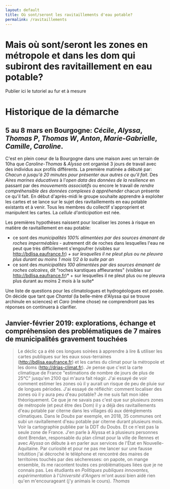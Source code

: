 ```yaml
---
layout: default
title: Où sont/seront les ravitaillements d'eau potable?
permalink: /ravitaillements
---
```


# Mais où sont/seront les zones en métropole et dans les dom qui subiront des ravitaillement en eau potable?

Publier ici le tutoriel au fur et à mesure

# Historique de la démarche

5 au 8 mars en Bourgogne: *Cécile*, *Alyssa*, *Thomas P*, *Thomas W*, *Anton*, *Marie-Gabrielle*, *Camille*, *Caroline*.
---

C'est en plein coeur de la Bourgogne dans une maison avec un terrain de 10ha que *Caroline*-*Thomas* & *Alyssa* ont organisé 3 jours de travail avec des individus aux profils différents. La première matinée a débuté par: *Chacun a jusqu'à 20 minutes pour présenter aux autres ce qu'il fait*. Des *Aires marines éducatives* à l'*open data des données de la resilience* en passant par des *mouvements associatifs* ou encore le travail de *rendre compréhensible des données complexes à appréhender* chacun présente ce qu'il fait. En début d'après-midi le groupe souhaite apprendre à exploiter les cartes et se lance sur le sujet des ravitaillements en eau potable existants et à venir. Tous les membres du collectif s'approprient et manipulent les cartes. La *cellule d'anticipation* est née. 

Les premières hypothèses naissent pour localiser les zones à risque en matière de ravitaillement en eau potable: 
* ce sont des *municipalités 100% alimentées par des sources émanant de roches imperméables* - autrement dit de roches dans lesquelles l'eau ne peut que très difficilement s'engoufrer (visibles sur http://bdlisa.eaufrance.fr) *+ sur lesquelles il ne pleut plus ou ne pleuvra plus durant au moins 1 mois 1/2 à la suite par an*
* ce sont des *municipalités 100 alimentées par des sources émanant de roches calcaires*, dit "roches karstiques affleurantes" (visibles sur http://bdlisa.eaufrance.fr)* + sur lesquelles il ne pleut plus ou ne pleuvra plus durant au moins 2 mois à la suite*

Une liste de questions pour les climatologues et hydrogéologues est posée. On décide que tant que *Chantal* (la belle-mère d'Alyssa qui se trouve archinule en sciences) et *Caro* (même chose) ne comprendront pas les réponses on continuera à clarifier.

Janvier-février 2019: explorations, échange et compréhension des problématiques de 7 maires de municipalités gravement touchées
---

> Le déclic ça a été ces longues soirées à apprendre à lire & utiliser les cartes publiques sur les eaux sous-terraines (http://bdlisa.eaufrance.fr) et les cartes du climat pour la métropole et les doms (http://drias-climat.fr). Je pense que c'est la carte climatique de France "estimations de nombre de jours de plus de 25°C" jusqu'en 2100 qui m'aura fait réagir. J'ai essayé de voir comment estimer les zones où il y aurait un risque de peu de pluie sur de longues périodes. J'ai essayé de réfléchir: comment localiser des zones où il y aura peu d'eau potable? Je me suis fait mon idée théoriquement. Ce que je ne savais pas c'est que sur plusieurs zones de métropole (et peut être des Dom) il y a déjà des ravitaillements d'eau potable par citerne dans les villages dû aux dérèglements climatiques. Dans le *Doubs* par exemple, en 2018, 35 communes ont subi un ravitallement d'eau potable par citerne durant plusieurs mois. Voir la cartographie publiée par la DDT du Doubs. Et ce n'est pas la seule zone de France. J'en parle à Alyssa et à plusieurs personnes dont Brendan, responsable du plan climat pour la ville de Rennes et avec *Alyssa* on débute à en parler aux services de l'État en Nouvelle-Aquitaine. Par curiosité et pour ne pas me lancer sur une fausse intutition j'ai décroché le téléphone et rencontré des maires de territoires touchés par des sécheresses: on papote, on mange ensemble, ils me racontent toutes ces problématiques liées que je ne connais pas. Les étudiants en *Politiques publiques innovantes, expérimentation* à l'*Université d'Angers* m'ont aussi bien aidé rien qu'en m'encourageant (j'y animais le cours).
*Thomas*


